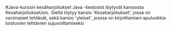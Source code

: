#Java-kurssin kesäharjoitukset
Java -tiedostot löytyvät kansiosta Kesaharjoitukset/src.
Sieltä löytyy kansio 'Kesaharjoitukset', jossa on varsinaiset tehtävät, sekä kansio 
'yleiset', josssa on kirjoittamiani apuluokkia toistuvien tehtävien sujuvoittamiseksi
